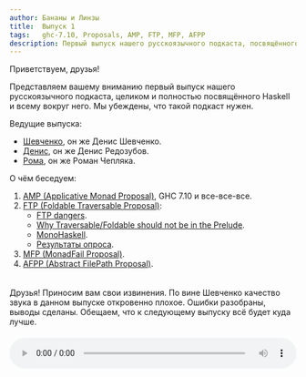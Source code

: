 ```yaml
---
author: Бананы и Линзы
title:  Выпуск 1
tags:   ghc-7.10, Proposals, AMP, FTP, MFP, AFPP
description: Первый выпуск нашего русскоязычного подкаста, посвящённого Haskell и всему вокруг него.
---
```


Приветствуем, друзья!

Представляем вашему вниманию первый выпуск нашего русскоязычного подкаста, целиком и полностью посвящённого Haskell и всему вокруг него. Мы убеждены, что такой подкаст нужен.

Ведущие выпуска:

- [Шевченко](http://dshevchenko.biz/), он же Денис Шевченко.
- [Денис](http://www.denisredozubov.com/), он же Денис Редозубов.
- [Рома](https://ro-che.info/), он же Роман Чепляка.

О чём беседуем:

1. [AMP (Applicative Monad Proposal)](https://ro-che.info/ccc/21), GHC 7.10 и все-все-все.
2. [FTP (Foldable Traversable Proposal)](https://ghc.haskell.org/trac/ghc/wiki/Prelude710/FTP):
    - [FTP dangers](http://nattermorphisms.blogspot.com/2015/02/ftp-dangers.html).
    - [Why Traversable/Foldable should not be in the Prelude](http://neilmitchell.blogspot.com/2014/10/why-traversablefoldable-should-not-be.html).
    - [MonoHaskell](http://monohaskell.com/).
    - [Результаты опроса](https://mail.haskell.org/pipermail/libraries/2015-February/025009.html).
3. [MFP (MonadFail Proposal)](https://mail.haskell.org/pipermail/libraries/2015-June/025763.html).
4. [AFPP (Abstract FilePath Proposal)](https://ghc.haskell.org/trac/ghc/wiki/Proposal/AbstractFilePath).

<div style="padding-top: 20px;"></div>
<div class="alert alert-danger" role="alert">
Друзья! Приносим вам свои извинения. По вине Шевченко качество звука в данном выпуске откровенно плохое. Ошибки разобраны, выводы сделаны. Обещаем, что к следующему выпуску всё будет куда лучше.
</div>
<div style="padding-top: 20px;"></div>

<audio controls style="width: 100%;">
  <source src="http://dshevchenko.biz/ruhaskell/cast/audio/issue1-2015-07-05.mp3" type="audio/mp3">
Сожалеем, но ваш браузер не умеет работать с HTML5 audio. И это очень плохо. Пожалуйста, обновите ваш браузер.
</audio>

